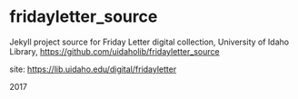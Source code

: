 # fridayletter_source

Jekyll project source for Friday Letter digital collection, University of Idaho Library, https://github.com/uidaholib/fridayletter_source

site: https://lib.uidaho.edu/digital/fridayletter

2017
